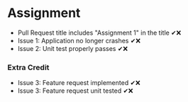 # Assignment

- Pull Request title includes "Assignment 1" in the title ✔❌
- Issue 1: Application no longer crashes ✔❌
- Issue 2: Unit test properly passes ✔❌

### Extra Credit
- Issue 3: Feature request implemented ✔❌
- Issue 3: Feature request unit tested ✔❌